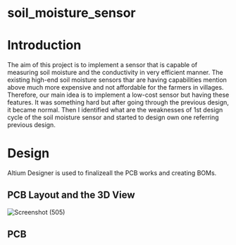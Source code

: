 # soil_moisture_sensor

# Introduction

The aim of this project is to implement a sensor that is capable of measuring soil moisture and the conductivity in very efficient manner. 
The existing high-end soil moisture sensors thar are having capabilities mention above much more expensive and not affordable for 
the farmers in villages. Therefore, our main idea is to implement a low-cost sensor but having these features.
It was something hard but after going through the previous design, it became normal. 
Then I identified what are the weaknesses of 1st design cycle of the soil moisture sensor and started to design own one referring previous design.

# Design 

  Altium Designer is used to finalizeall the PCB works and creating BOMs.
  
  ## PCB Layout and the 3D View

![Screenshot (505)](https://user-images.githubusercontent.com/37435024/99350608-d52b0700-28c4-11eb-80b7-345833377825.png)



 
  ## PCB
  
  
